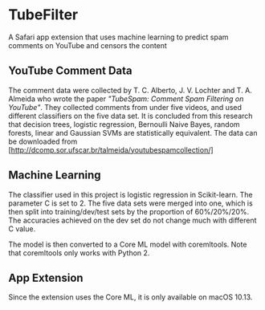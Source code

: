 # TubeFilter
A Safari app extension that uses machine learning to predict spam comments on YouTube and censors the content

## YouTube Comment Data
The comment data were collected by T. C. Alberto, J. V. Lochter and T. A. Almeida who wrote the paper _"TubeSpam: Comment Spam Filtering on YouTube"_. They collected comments from under five videos, and used different classifiers on the five data set. It is concluded from this research that decision trees, logistic regression, Bernoulli Naive Bayes, random forests, linear and Gaussian SVMs are statistically equivalent. The data can be downloaded from [http://dcomp.sor.ufscar.br/talmeida/youtubespamcollection/]

## Machine Learning
The classifier used in this project is logistic regression in Scikit-learn. The parameter C is set to 2. The five data sets were merged into one, which is then split into training/dev/test sets by the proportion of 60%/20%/20%. The accuracies achieved on the dev set do not change much with different C value.

The model is then converted to a Core ML model with coremltools. Note that coremltools only works with Python 2.

## App Extension
Since the extension uses the Core ML, it is only available on macOS 10.13.
